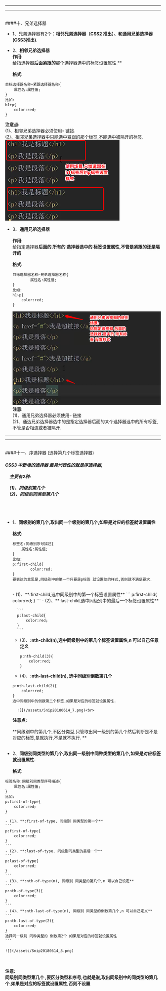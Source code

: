 ***
***
<br>
####十、兄弟选择器 

- 1、兄弟选择器有2个：**相邻兄弟选择器（CSS2 推出）、和通用兄弟选择器(CSS3推出)**.


- 2、**相邻兄弟选择器**<br>**作用:**<br>给指选择器**后面紧跟的**那个选择器选中的标签设置属性.**<br><br> **格式:**
```
目标选择器名称+紧跟选择器名称{
    属性名:属性值;
}
比如:
h1+p{
    color:red;
}
```
**注意点:**<br>(1)、相邻兄弟选择器必须使用`+` 链接.<br>(2)、相邻兄弟选择器中只能选中紧跟的那个标签,不能选中被隔开的标签.
![](/assets/Snip20180614_3.png)






- 3、**通用兄弟选择器**<br><br>**作用:**<br> 给指定选择器**后面的 所有的 选择器选中的 标签设置属性,不管是紧跟的还是隔开的**<br><br>**格式:**

    ```
    目标选择器名称~兄弟选择器名称{
            属性名:属性值;
    }
    比如:
    h1~p{
        color:red;
    }
    ```
    
    ![](/assets/Snip20180614_4.png)
    **注意:**<br>(1)、通用兄弟选择器必须使用`~` 链接<br>(2)、通选兄弟选择器选中的是指定选择器后面的某个选择器选中的所有标签,不管是否相连或者被隔开.
    
    
    
***
***
<br>
####十一、序选择器 (选择第几个标签选择器)

#####  CSS3 中新增的选择器 最具代表性的就是序选择器,<br><br>&emsp;主要有2种:<br><br>**&emsp;(1)、同级别第几个<br>&emsp;(2)、同级别同类型第几个**<br>


<br><br>
- 1、**同级别的第几个,取出同一个级别的第几个,如果是对应的标签就设置属性** <br><br>**格式:**
    ```
    标签名:同级别序号描述{
        属性名:属性值;
    }
    比如:
    p:first-child{
            color:red;
    }
    要表达的意思是,同级别中的第一个只要是p标签 就设置他的样式,否则就不满足要求.
    ```
    <br>
    - (1)、**:first-child,选中同级别中的第一个标签设置属性**
        ```
        p:first-child{
            color:red;
        }
        ```
    - (2)、**:last-child,选中同级别中的最后一个标签设置属性**
        
        ```
        p:last-child{
            color:red;
        }
        ```
    - (3)、**:nth-child(n),选中同级别中的第几个标签设置属性,n 可以自己任意定义**    
        ``` 
        p:nth-child(3){
            color:red;
        }
        ``` 
        
    - (4)、**:nth-last-child(n), 选中同级别倒数第几个**
    ```
    p:nth-last-child(2){
        color:red;
    }
    选中同级别中的倒数第二个标签,如果是对应的标签就设置属性.
    ```
        ![](/assets/Snip20180614_7.png)<br>
    **注意点:**<br><br>**同级别中的第几个,不区分类型,只管取出同一级别的第几个然后判断是不是对应的标签,是就执行,不是就不执行. **
    <br><br>

- 2、**同级别同类型的第几个,取出同一级别中同种类型的第几个,如果是对应标签就设置属性.**<br><br>**格式:**
```
标签名称:同级别同类型序号描述{
    属性名:属性值;
}
比如:
p:first-of-type{
    color:red;
}
```
    - (1)、**:first-of-type, 同级别 同类型的第一个**
    ```
    p:first-of-type{
        color:red;
    }
    ```
    - (2)、**:last-of-type, 同级别同类型的最后一个**
    ```
    p:last-of-type{
        color:red;
    }
    ```
    - (3)、**:nth-of-type(n), 同级别 同类型的第几个,n 可以自己设定**
    ```
    p:nth-of-type(3){
        color:red;
    }
    ```
    - (4)、**:nth-last-of-type(n), 同级别 同类型的倒数第几个,n 可以自己定义**
    ```
    p:nth-last-of-type(2){
        color:red;    
    }
    选择同一级别 同种类型的 倒数第2个 如果是对应的标签就设置属性
    ```

    ![](/assets/Snip20180614_8.png)
<br><br>
**注意:**<br>**同级别同类型第几个 ,要区分类型和序号,也就是说,取出同级别中的同类型的第几个,如果是对应的标签就设置属性,否则不设置**
    

